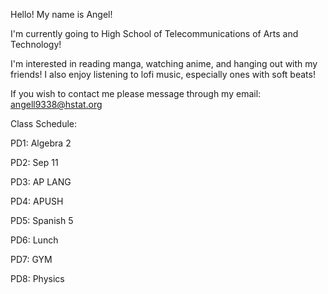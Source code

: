 Hello! My name is Angel!

I'm currently going to High School of Telecommunications of Arts and Technology!

I'm interested in reading manga, watching anime, and hanging out with my friends! I also enjoy listening to lofi music, especially ones with soft beats!

If you wish to contact me please message through my email: angell9338@hstat.org

Class Schedule:

PD1: Algebra 2

PD2: Sep 11

PD3: AP LANG

PD4: APUSH

PD5: Spanish 5

PD6: Lunch

PD7: GYM

PD8: Physics